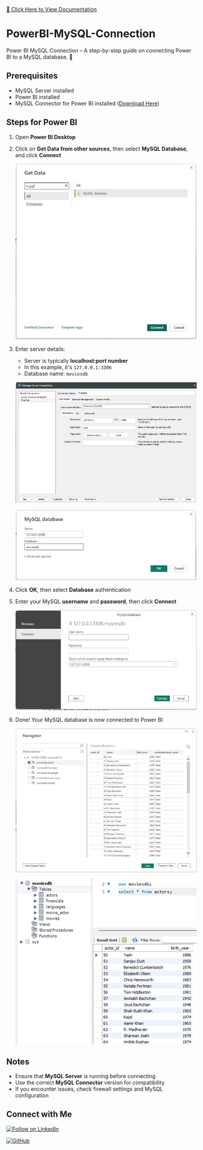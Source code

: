 [📌 Click Here to View Documentation](https://aravaravind.github.io/PowerBI-MySQL-Connection/)
# PowerBI-MySQL-Connection

Power BI MySQL Connection – A step-by-step guide on connecting Power BI to a MySQL database. 🚀

## Prerequisites  

- MySQL Server installed  
- Power BI installed  
- MySQL Connector for Power BI installed ([Download Here](https://dev.mysql.com/downloads/connector/net/))  

## Steps for Power BI  

1. Open **Power BI Desktop**
  
2. Click on **Get Data from other sources**, then select **MySQL Database**, and click **Connect**  
   
   ![Get Data from MySQL](images/1.png)  

3. Enter server details:  
   - Server is typically **localhost:port number**  
   - In this example, it's `127.0.0.1:3306`  
   - Database name: `moviesdb`  
   
   ![MySQL Server Details](images/6.png)

   ![Enter Server Details](images/2.png)  

4. Click **OK**, then select **Database** authentication  

5. Enter your MySQL **username** and **password**, then click **Connect**  

   ![Enter Credentials](images/3.png)  

6. Done! Your MySQL database is now connected to Power BI  

   ![Successful database connection confirmation in Power BI](images/4.png)

   ![MySQL Workbench showing the connected database](images/5.png)

## Notes  
- Ensure that **MySQL Server** is running before connecting  
- Use the correct **MySQL Connector** version for compatibility  
- If you encounter issues, check firewall settings and MySQL configuration  

## Connect with Me

[![Follow on LinkedIn](https://img.shields.io/badge/Follow%20on%20LinkedIn-0A66C2?style=flat&logo=linkedin&logoColor=white)](https://www.linkedin.com/comm/mynetwork/discovery-see-all?usecase=PEOPLE_FOLLOWS&followMember=arav-r)

[![GitHub](https://img.shields.io/badge/GitHub-Aravind-181717?style=for-the-badge&logo=github)](https://github.com/AravAravind)






